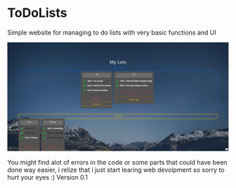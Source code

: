 # ToDoLists
Simple website for managing to do lists with very basic functions and UI

![Screenshot](IMG.JPG)

You might find alot of errors in the code or some parts that could have been done way easier,
i relize that i just start learing web devolpment so sorry to hurt your eyes :)
Version 0.1
